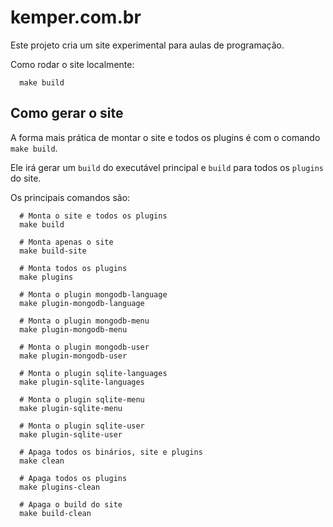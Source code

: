 # kemper.com.br

Este projeto cria um site experimental para aulas de programação.

Como rodar o site localmente:

```shell
  make build
```

## Como gerar o site

A forma mais prática de montar o site e todos os plugins é com o comando `make build`.

Ele irá gerar um `build` do executável principal e `build` para todos os `plugins` do site.

Os principais comandos são:

```shell
  # Monta o site e todos os plugins
  make build
  
  # Monta apenas o site
  make build-site
  
  # Monta todos os plugins
  make plugins
  
  # Monta o plugin mongodb-language 
  make plugin-mongodb-language
  
  # Monta o plugin mongodb-menu
  make plugin-mongodb-menu
  
  # Monta o plugin mongodb-user
  make plugin-mongodb-user
  
  # Monta o plugin sqlite-languages
  make plugin-sqlite-languages
  
  # Monta o plugin sqlite-menu
  make plugin-sqlite-menu
  
  # Monta o plugin sqlite-user
  make plugin-sqlite-user
  
  # Apaga todos os binários, site e plugins
  make clean
  
  # Apaga todos os plugins
  make plugins-clean
  
  # Apaga o build do site
  make build-clean
```
